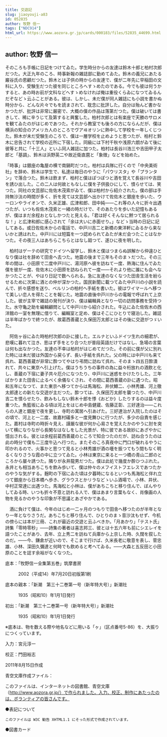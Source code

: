 ```yaml
---
title: 交遊記
slug: jiaoyouji-a83
id: 052835
author: 牧野 信一
tags: ["NDC914"]
html_url: https://www.aozora.gr.jp/cards/000183/files/52835_44699.html
---
```


## author: 牧野 信一

そのころも手帳に日記をつけてゐた。学生時分からの友達は鈴木十郎と柏村次郎だつた。大正九年のころ、時事新報の雑誌部に勤めてゐた。鈴木の義兄にあたる巌谷氏の恩顧だつた。鈴木とは子供の時からの友達で、僕が二年先に早稲田の文科に入り、受験生だつた彼を同じところへすゝめたのである。今でも彼は何うかすると、あの時お前が文科などへすゝめなければ俺は重役くらゐになつてゐるんだぞなどゝ云ふことがある。彼は、しかし、未だ僕が同人雑誌にも小説を書かぬ時分から、どんな片々でもを読まされて、耽念に批評した。自分は殆んど書かなかつたが、批評は非常に厳密で、大概の僕の作品は落第だつた。僕は破いては書きして、稀に辛うじて及第すると興奮した。柏村次郎とは有楽座で天勝のサロメを観てゐたのがはじめであつた。それから教室でも後ろの方にならんだが、僕は横浜の知合のアメリカ人のところでヴアヰオリンに熱中して学校を一年しくじつた。鈴木が未だ受験生のころで、僕は一層学校を止めようと思つたが、柏村と鈴木に忠告されて学校の近所に下宿した。同級には下村千秋や浅原六朗がゐて後に彼等と共に「十三人」といふ同人雑誌に加つた。柏村は長谷川浩三や吉田甲子太郎と「基調」、鈴木は浜野英二や故近衛直麿と「象徴」などを始めた。

「時事」は銀座の亀屋の横で南鍋町だつた。柏村は兵隊に行くので「中央美術社」を辞め、鈴木は学生で、私達は毎日のやうに「パウリスタ」や「プランタン」で落合つた。鈴木は飲まず、柏村と僕はぽつぽつと酒を覚えて長谷川や吉田を誘ひ出した。この二人は何故ともなしに僕を子供扱ひにして、憤らせては、笑つた。同社の文芸部に佐佐木茂索がゐて、僕は柏村から紹介された。僕の部は手持無沙汰の時間が多く、折を見ては文芸部へ出かけて佐佐木と銀座を歩いた、ウーロンやライオンで、久米正雄、広津和郎、田中純――これ等の人々に折々出遇つたが、いつも佐佐木茂索と一緒の時だけで、そのあたりを歩いた記憶もあるが、僕はまだ余程おとなしかつたと見える。「君は好くそんなに黙つて居られるな！」と広津和郎に感心されて「余は大いに赤面せり。」などゝ当時の日記に記してある。或日佐佐木からの電話で、中戸川吉二と新橋の東洋軒にゐるから来ないかと誘はれた。中戸川には短篇を一つ認められてゐたが未だ会つたことはなかつた。その夜三人はあちらこちらとはなし廻つて、遂ひに夜を明した。

　柏村はゲーテの研究でドイツへ留学し、鈴木と僕はつまらぬ誤解から仲違ひとなり僕は社を辞めて田舎へ去つた。地震の後まで三年もそのまゝだつた。その三年の間は、小田原で二度中戸川に、湯河原へ彼を訪ねて一度、熱海に住んでゐた僕を彼が一度、佐佐木に小田原を訪ねられて一度――それより他に誰にも会へなかつたことが、やはり日記で数へられる。急に友達のなくなつた田舎生活を紛らせるために次第に酒との仲が深かつた。国民新聞に載つてゐた中戸川の小説を読んで、折々感想を送り、ベルリンの柏村へ手紙を書いた。彼はワイマールへ移つて美しい恋人を得たことを報じた。地震の直後中戸川からの電報で呼ばれて上京した。彼が主宰で雑誌の発刊が決り、僕は編輯員となり一切の訪問事務を受持つた。水守亀之助を編輯顧問として中戸川から紹介された。牛込にゐた佐佐木の西洋館の一室を無理に借りて、編輯室と定め、僕はそこにひとりで寝泊した。雑誌は半年ばかりで終つたが、故葛西善蔵と久保田万太郎とはその後に交遊がつゞいた。

　阿佐ヶ谷にゐた時柏村次郎の訃に接した。エルナといふドイツ生れの細君が、悲嘆に暮れて泣き、思はず手をとり合つたが普段英語だけではなし、急場の言葉は何も出なかつた。友達の不幸は柏村がはじめてだつた。その前に僕が父に別れた時には未だ彼は外国から戻らず、長い手紙を呉れた。父の時には中戸川も来て呉れ、葛西善蔵が非常に酔つてやはり弔問に訪ねて呉れ、そのまゝ四五日酔潰れて、共々に東京へ引上げた。僕はうちうちの事件の為に益々桁放れの酒飲と化し、善蔵の下宿に妻子共々厄介になつたり、中戸川に迷惑をかけたりした。三年ばかりまた田舎に止るべく余儀なくされ、その間に葛西善蔵の訃に遇つた。昭和五年になつて、また東京へ移つてからは馬海松、井伏鱒二、小林秀雄、河上徹太郎達との新たな交遊が主だつた。酔つては、久保田万太郎を襲つたり、中戸川吉二を憤らせたり、飲みもしない鈴木十郎を悸《おどか》したりするのは益々度重つた。魚籃坂にゐる頃は河上をはじめ中島健蔵、佐藤正彰、三好達治――これらの人達と銀座で夜を更し、寺町の寓居へ引あげた。三好達治が入院したのはその頃で、河上と一二度、故嘉村礒多と一度見舞ひに行つたが、多少の自責を感じた。嘉村は寺町の時折々見え、謹厳な彼が何か心易さを覚えたかのやうに肘を突いて横になりながら長閑なはなしをした光景が、特に彼である故妙にあざやかに憶出される。彼とは余程前葛西善蔵のところで知合つたのだが、訪ね合うたのは此の時分で僕も二三度牛込へ行つた。またそのころ真夜中に門口が破れるやうに叩かれるので、火事かと思つて見ると小林秀雄が酒の壜を振つてもう間もなく明るくなりさうな霞の中に立つてゐた。小林は東京に来ると一つ橋の青山二郎のところから屡々誘つた。隣りが永井龍男だつた。僕は此処で幾度か酔ひつぶれた。永井とも相当あちこちを飲み歩いて、僕は仲々のメフイストフエレスであつたかのやうな気がする。麹町の下宿にゐた頃は夕暮時になるといつも馬海松と伴れ立つて銀座から日本橋へ歩き、グラウスとかリラなどゝいふ酒場で、小林、井伏、中村正常達に出遇つた。馬海松と小林は、僕があちこちと移り住んで、ぼんやりしてゐる時、いつも折々不意と訪れる人で、僕はあまり言葉もなく、肖像画の人物を見るかのやうな印象が不思議とあざやかである。

　酒に負けて僕は、今年のはじめ一二ヶ月のつもりで田舎へ移つたのが半年となり一年となりさうだ。あちこちと移り住んで、ひとりのまゝ音沙汰もせず、今机の傍らには本が三冊、これが最近の交遊と云ふべきか。「月あかり」「テスト氏」詩集「零時零秒」――詩集の著者は喜志邦三、彼とは十五六年も前にシエレイを語つたことがあり、去年、立上秀二を訪ねて兵庫から上京した時、久闊を叙したのだ。――今、鎌倉が近いので、そこまで行けば、久米長老に敬意を表し、菅忠雄、小林、深田久彌達と何時でも飲めると考へてゐる。――大森と五反田と小田原のことを誌す余裕がなくなつた。













底本：「牧野信一全集第五巻」筑摩書房

　　　2002（平成14）年7月20日初版第1刷

底本の親本：「新潮　第三十二巻第一号（新年特大号）」新潮社

　　　1935（昭和10）年1月1日発行

初出：「新潮　第三十二巻第一号（新年特大号）」新潮社

　　　1935（昭和10）年1月1日発行

※底本は、物を数える際や地名などに用いる「ヶ」（区点番号5-86）を、大振りにつくっています。

入力：宮元淳一

校正：門田裕志

2011年8月15日作成

青空文庫作成ファイル：

このファイルは、インターネットの図書館、青空文庫（http://www.aozora.gr.jp/）で作られました。入力、校正、制作にあたったのは、ボランティアの皆さんです。











●表記について


	このファイルは W3C 勧告 XHTML1.1 にそった形式で作成されています。







●図書カード